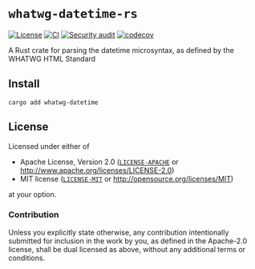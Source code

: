 # `whatwg-datetime-rs`

[![License](https://img.shields.io/badge/License-MIT%20%26%20Apache%202.0-blue)](#license)
[![CI](https://github.com/nlp-rs/rust-template/actions/workflows/main.yml/badge.svg)](https://github.com/nlp-rs/rust-template/actions/workflows/main.yml)
[![Security audit](https://github.com/nlp-rs/rust-template/actions/workflows/security-audit.yml/badge.svg)](https://github.com/nlp-rs/rust-template/actions/workflows/security-audit.yml)
[![codecov](https://codecov.io/gh/nlp-rs/rust-template/branch/main/graph/badge.svg?token=6ZSIWAQTHU)](https://codecov.io/gh/nlp-rs/rust-template)

A Rust crate for parsing the datetime microsyntax, as defined by the WHATWG HTML Standard 

## Install

```shell
cargo add whatwg-datetime
```

## License

Licensed under either of

- Apache License, Version 2.0 ([`LICENSE-APACHE`](LICENSE-APACHE) or <http://www.apache.org/licenses/LICENSE-2.0>)
- MIT license ([`LICENSE-MIT`](LICENSE-MIT) or <http://opensource.org/licenses/MIT>)

at your option.

### Contribution

Unless you explicitly state otherwise, any contribution intentionally submitted for inclusion in the work by you, as defined in the Apache-2.0 license, shall be dual licensed as above, without any additional terms or conditions.
